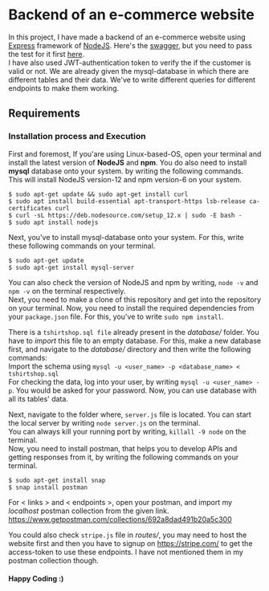 # Backend of an e-commerce website
In this project, I have made a backend of an e-commerce website using [Express](https://expressjs.com/) framework of [NodeJS](https://nodejs.org). Here's the [swagger](https://backendapi.turing.com/docs), but you need to pass the test for it first [here](https://turing.ly/dashboard/challenge). <br>
I have also used JWT-authentication token to verify the if the customer is valid or not.
We are already given the mysql-database in which there are different tables and their data. We've to write different queries for different endpoints to make them working.

## Requirements

### Installation process and Execution

First and foremost, If you'are using Linux-based-OS, open your terminal and install the latest version of **NodeJS** and **npm**. You
 do also need to install **mysql** database onto your system. by writing the following commands. <br>
This will install NodeJS version-12 and npm version-6 on your system.

```
$ sudo apt-get update && sudo apt-get install curl
$ sudo apt install build-essential apt-transport-https lsb-release ca-certificates curl
$ curl -sL https://deb.nodesource.com/setup_12.x | sudo -E bash -
$ sudo apt install nodejs
```

Next, you've to install mysql-database onto your system. For this, write these following commands on your terminal. <br>
```
$ sudo apt-get update
$ sudo apt-get install mysql-server
```

You can also check the version of NodeJS and npm by writing, `node -v` and `npm -v` on the terminal respectively. <br>
Next, you need to make a clone of this repository and get into the repository on your terminal. Now, you need to install the required dependencies from your `package.json` file. For this, you've to write `sudo npm install`. <br>

There is a `tshirtshop.sql file` already present in the *database/* folder. You have to *import* this file to an empty database. For this, make a new database first, and navigate to the *database/* directory and then write the following commands: <br>
Import the schema using `mysql -u <user_name> -p <database_name> < tshirtshop.sql`<br>
For checking the data, log into your user, by writing `mysql -u <user_name> -p`. You would be asked for your password. Now, you can use database with all its tables' data. <br> 

Next, navigate to the folder where, `server.js` file is located. You can start the local server by writing `node server.js` on the terminal. <br>
You can always kill your running port by writing, `killall -9 node` on the terminal. <br>
Now, you need to install postman, that helps you to develop APIs and getting responses from it, by writing the following commands on your terminal.
```
$ sudo apt-get install snap
$ snap install postman
```
For < links > and < endpoints >, open your postman, and import my *localhost* postman collection from the given link.<br>
https://www.getpostman.com/collections/692a8dad491b20a5c300

You could also check `stripe.js` file in *routes/*, you may need to host the website first and then you have to signup on https://stripe.com/ to get the access-token to use these endpoints. I have not mentioned them in my postman collection though. <br>

#### Happy Coding :)